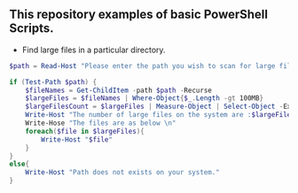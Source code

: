 ## This repository examples of basic PowerShell Scripts.

* Find large files in a particular directory.

```PowerShell
$path = Read-Host "Please enter the path you wish to scan for large files."

if (Test-Path $path) {
    $fileNames = Get-ChildItem -path $path -Recurse
    $largeFiles = $fileNames | Where-Object{$_.Length -gt 100MB}
    $largeFilesCount = $largeFiles | Measure-Object | Select-Object -ExpandProperty Count
    Write-Host "The number of large files on the system are :$largeFilesCount"
    Write-Hose "The files are as below \n"
    foreach($file in $largeFiles){
        Write-Host "$file"
    } 
}
else{
    Write-Host "Path does not exists on your system."
}
```